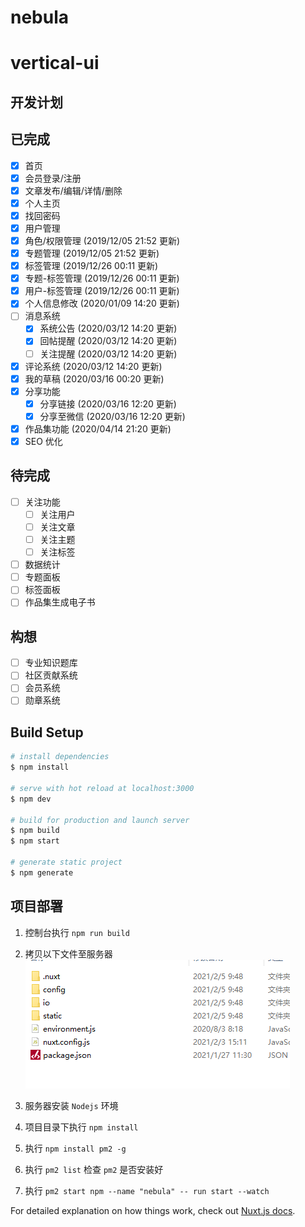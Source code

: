 # nebula

# vertical-ui

## 开发计划
## 已完成
- [x] 首页  
- [x] 会员登录/注册
- [x] 文章发布/编辑/详情/删除
- [x] 个人主页
- [x] 找回密码
- [x] 用户管理  
- [x] 角色/权限管理 (2019/12/05 21:52 更新)  
- [x] 专题管理 (2019/12/05 21:52 更新)  
- [x] 标签管理 (2019/12/26 00:11 更新)   
- [x] 专题-标签管理 (2019/12/26 00:11 更新)    
- [x] 用户-标签管理 (2019/12/26 00:11 更新)    
- [x] 个人信息修改 (2020/01/09 14:20 更新)   
- [ ] 消息系统  
  - [x] 系统公告 (2020/03/12 14:20 更新) 
  - [x] 回帖提醒 (2020/03/12 14:20 更新) 
  - [ ] 关注提醒 (2020/03/12 14:20 更新) 
- [x] 评论系统 (2020/03/12 14:20 更新)   
- [x] 我的草稿 (2020/03/16 00:20 更新)     
- [x] 分享功能  
   - [x] 分享链接 (2020/03/16 12:20 更新)     
   - [x] 分享至微信 (2020/03/16 12:20 更新)      
- [x] 作品集功能 (2020/04/14 21:20 更新)
- [x] SEO 优化
## 待完成
- [ ] 关注功能
  - [ ] 关注用户
  - [ ] 关注文章
  - [ ] 关注主题
  - [ ] 关注标签
- [ ] 数据统计   
- [ ] 专题面板
- [ ] 标签面板
- [ ] 作品集生成电子书
## 构想
- [ ] 专业知识题库
- [ ] 社区贡献系统
- [ ] 会员系统
- [ ] 勋章系统

## Build Setup

```bash
# install dependencies
$ npm install

# serve with hot reload at localhost:3000
$ npm dev

# build for production and launch server
$ npm build
$ npm start

# generate static project
$ npm generate
```

## 项目部署
1. 控制台执行 `npm run build`
2. 拷贝以下文件至服务器
![build](assets/build.png)
   
3. 服务器安装 `Nodejs` 环境
4. 项目目录下执行 `npm install`
5. 执行 `npm install pm2 -g`
6. 执行 `pm2 list` 检查 `pm2` 是否安装好
7. 执行 `pm2 start npm --name "nebula" -- run start --watch`


For detailed explanation on how things work, check out [Nuxt.js docs](https://nuxtjs.org).
